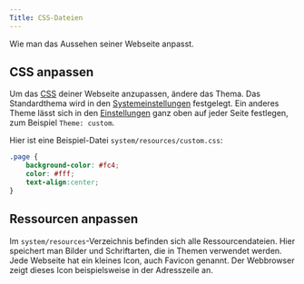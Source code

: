 ```yaml
---
Title: CSS-Dateien
---
```

Wie man das Aussehen seiner Webseite anpasst.

## CSS anpassen

Um das [CSS](https://www.w3schools.com/css/) deiner Webseite anzupassen, ändere das Thema. Das Standardthema wird in den [Systemeinstellungen](adjusting-system#systemeinstellungen) festgelegt. Ein anderes Theme lässt sich in den [Einstellungen](markdown-cheat-sheet#einstellungen) ganz oben auf jeder Seite festlegen, zum Beispiel `Theme: custom`. 

Hier ist eine Beispiel-Datei `system/resources/custom.css`:

``` css
.page {
    background-color: #fc4;
    color: #fff;
    text-align:center; 
}
```

## Ressourcen anpassen

Im `system/resources`-Verzeichnis befinden sich alle Ressourcendateien. Hier speichert man Bilder und Schriftarten, die in Themen verwendet werden. Jede Webseite hat ein kleines Icon, auch Favicon genannt. Der Webbrowser zeigt dieses Icon beispielsweise in der Adresszeile an.
